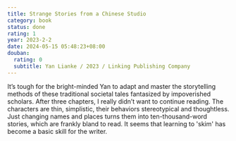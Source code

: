```yaml
---
title: Strange Stories from a Chinese Studio
category: book
status: done
rating: 1
year: 2023-2-2
date: 2024-05-15 05:48:23+08:00
douban:
  rating: 0
  subtitle: Yan Lianke / 2023 / Linking Publishing Company
---
```


It’s tough for the bright-minded Yan to adapt and master the storytelling methods of these traditional societal tales fantasized by impoverished scholars. After three chapters, I really didn’t want to continue reading. The characters are thin, simplistic, their behaviors stereotypical and thoughtless. Just changing names and places turns them into ten-thousand-word stories, which are frankly bland to read. It seems that learning to 'skim' has become a basic skill for the writer.
